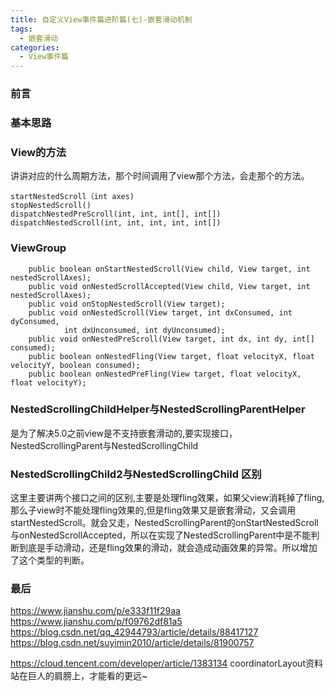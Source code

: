 ```yaml
---
title: 自定义View事件篇进阶篇(七)-嵌套滑动机制
tags:
  - 嵌套滑动
categories:
  - View事件篇
---
```


### 前言



### 基本思路

### View的方法

讲讲对应的什么周期方法，那个时间调用了view那个方法，会走那个的方法。
```
startNestedScroll（int axes)
stopNestedScroll()
dispatchNestedPreScroll(int, int, int[], int[])
dispatchNestedScroll(int, int, int, int, int[])
```


### ViewGroup
```
    public boolean onStartNestedScroll(View child, View target, int nestedScrollAxes);
    public void onNestedScrollAccepted(View child, View target, int nestedScrollAxes);
    public void onStopNestedScroll(View target);
    public void onNestedScroll(View target, int dxConsumed, int dyConsumed,
            int dxUnconsumed, int dyUnconsumed);
    public void onNestedPreScroll(View target, int dx, int dy, int[] consumed);
    public boolean onNestedFling(View target, float velocityX, float velocityY, boolean consumed);
    public boolean onNestedPreFling(View target, float velocityX, float velocityY);
```

### NestedScrollingChildHelper与NestedScrollingParentHelper

是为了解决5.0之前view是不支持嵌套滑动的,要实现接口，NestedScrollingParent与NestedScrollingChild

### NestedScrollingChild2与NestedScrollingChild 区别
这里主要讲两个接口之间的区别,主要是处理fling效果，如果父view消耗掉了fling,那么子view时不能处理fling效果的,但是fling效果又是嵌套滑动，又会调用startNestedScroll。就会又走，NestedScrollingParent的onStartNestedScroll与onNestedScrollAccepted，所以在实现了NestedScrollingParent中是不能判断到底是手动滑动，还是fling效果的滑动，就会造成动画效果的异常。所以增加了这个类型的判断。


### 最后
https://www.jianshu.com/p/e333f11f29aa
https://www.jianshu.com/p/f09762df81a5
https://blog.csdn.net/qq_42944793/article/details/88417127
https://blog.csdn.net/suyimin2010/article/details/81900757

https://cloud.tencent.com/developer/article/1383134 coordinatorLayout资料
站在巨人的肩膀上，才能看的更远~